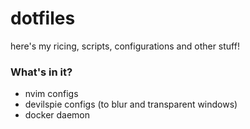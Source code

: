 # dotfiles
here's my ricing, scripts, configurations and other stuff!

### What's in it?
- nvim configs
- devilspie configs (to blur and transparent windows)
- docker daemon

